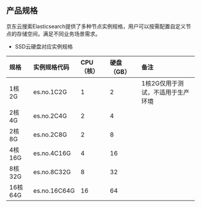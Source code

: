 ## 产品规格
京东云搜索Elasticsearch提供了多种节点实例规格，用户可以按需配置自定义节点的存储空间，满足不同业务场景需求。

- SSD云硬盘对应实例规格

规格|实例规格代码|CPU（核）|硬盘（GB）|备注
:---|:--|:--|:---|:---
1核2G|es.no.1C2G|1|2 |1核2G仅用于测试，不适用于生产环境
2核4G|es.no.2C4G|2|4 |
2核8G|es.no.2C8G|2|	8 |
4核16G|es.no.4C16G|4| 16 |
8核32G|es.no.8C32G|8|	32 |
16核64G|es.no.16C64G|16|	64 |


